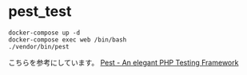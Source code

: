 # pest_test

```docker-compose build
docker-compose up -d
docker-compose exec web /bin/bash
./vendor/bin/pest
```

こちらを参考にしています。
[Pest \- An elegant PHP Testing Framework](https://pestphp.com/)